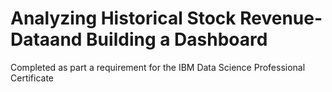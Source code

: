 # Analyzing Historical Stock Revenue-Dataand Building a Dashboard
Completed as part a requirement for the IBM Data Science Professional Certificate

